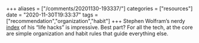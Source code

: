 +++
aliases = ["/comments/20201130-193337/"]
categories = ["resources"]
date = "2020-11-30T19:33:37"
tags = ["recommendation","organization","habit"]
+++
Stephen Wolfram’s nerdy [index](https://writings.stephenwolfram.com/2019/02/seeking-the-productive-life-some-details-of-my-personal-infrastructure/) of his “life hacks” is impressive. Best part? For all the tech, at the core are simple organization and habit rules that guide everything else.

